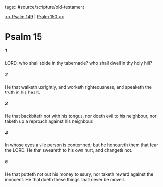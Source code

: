 tags:: #source/scripture/old-testament

[<< Psalm 149](/old-testament/19_Psalms/Psalm_149.md) | [Psalm 150 >>](/old-testament/19_Psalms/Psalm_150.md)

# Psalm 15

##### 1

LORD, who shall abide in thy tabernacle? who shall dwell in thy holy hill?

##### 2

He that walketh uprightly, and worketh righteousness, and speaketh the truth in his heart.

##### 3

He that backbiteth not with his tongue, nor doeth evil to his neighbour, nor taketh up a reproach against his neighbour.

##### 4

In whose eyes a vile person is contemned; but he honoureth them that fear the LORD. He that sweareth to his own hurt, and changeth not.

##### 5

He that putteth not out his money to usury, nor taketh reward against the innocent. He that doeth these things shall never be moved.
